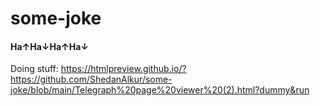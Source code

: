 # some-joke

#### Ha↑Ha↓Ha↑Ha↓

Doing stuff: https://htmlpreview.github.io/?https://github.com/ShedanAlkur/some-joke/blob/main/Telegraph%20page%20viewer%20(2).html?dummy&run
